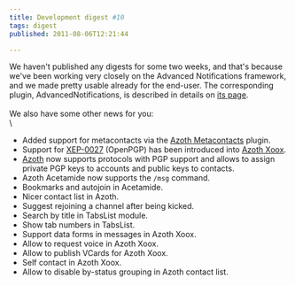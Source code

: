 ```yaml
---
title: Development digest #10
tags: digest
published: 2011-08-06T12:21:44

---
```


We haven't published any digests for some two weeks, and that's because
we've been working very closely on the Advanced Notifications framework,
and we made pretty usable already for the end-user. The corresponding
plugin, AdvancedNotifications, is described in details on [its
page](/plugins-advancednotifications).\
\
We also have some other news for you:\
\

-   Added support for metacontacts via the [Azoth
    Metacontacts](/plugins-azoth-metacontacts) plugin.
-   Support for
    [XEP-0027](http://xmpp.org/extensions/xep-0027.html) (OpenPGP) has
    been introduced into [Azoth Xoox](/plugins-azoth-xoox).
-   [Azoth](/plugins-azoth) now supports protocols with PGP support and
    allows to assign private PGP keys to accounts and public keys
    to contacts.
-   Azoth Acetamide now supports the `/msg` command.
-   Bookmarks and autojoin in Acetamide.
-   Nicer contact list in Azoth.
-   Suggest rejoining a channel after being kicked.
-   Search by title in TabsList module.
-   Show tab numbers in TabsList.
-   Support data forms in messages in Azoth Xoox.
-   Allow to request voice in Azoth Xoox.
-   Allow to publish VCards for Azoth Xoox.
-   Self contact in Azoth Xoox.
-   Allow to disable by-status grouping in Azoth contact list.